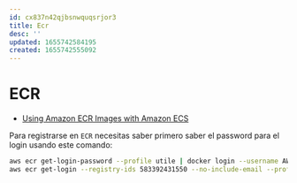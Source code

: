 ```yaml
---
id: cx837n42qjbsnwquqsrjor3
title: Ecr
desc: ''
updated: 1655742584195
created: 1655742555092
---
```


# ECR


- [Using Amazon ECR Images with Amazon ECS](https://docs.aws.amazon.com/AmazonECS/latest/userguide/ecr-repositories.html)

Para registrarse en `ECR` necesitas saber primero saber el password para el login usando este comando:

```bash
aws ecr get-login-password --profile utile | docker login --username AWS --password-stdin 583392431550.dkr.ecr.eu-west-1.amazonaws.com
aws ecr get-login --registry-ids 583392431550 --no-include-email --profile utile
```


